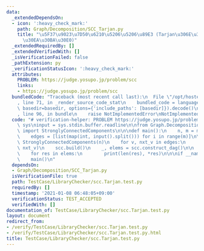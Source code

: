 ```yaml
---
data:
  _extendedDependsOn:
  - icon: ':heavy_check_mark:'
    path: Graph/Decomposition/SCC_Tarjan.py
    title: "\u5F37\u9023\u7D50\u6210\u5206\u5206\u89E3 (Tarjan\u306E\u30A2\u30EB\u30B4\
      \u30EA\u30BA\u30E0)"
  _extendedRequiredBy: []
  _extendedVerifiedWith: []
  _isVerificationFailed: false
  _pathExtension: py
  _verificationStatusIcon: ':heavy_check_mark:'
  attributes:
    PROBLEM: https://judge.yosupo.jp/problem/scc
    links:
    - https://judge.yosupo.jp/problem/scc
  bundledCode: "Traceback (most recent call last):\n  File \"/opt/hostedtoolcache/Python/3.10.1/x64/lib/python3.10/site-packages/onlinejudge_verify/documentation/build.py\"\
    , line 71, in _render_source_code_stat\n    bundled_code = language.bundle(stat.path,\
    \ basedir=basedir, options={'include_paths': [basedir]}).decode()\n  File \"/opt/hostedtoolcache/Python/3.10.1/x64/lib/python3.10/site-packages/onlinejudge_verify/languages/python.py\"\
    , line 96, in bundle\n    raise NotImplementedError\nNotImplementedError\n"
  code: "# verification-helper: PROBLEM https://judge.yosupo.jp/problem/scc\nimport\
    \ sys\ninput = sys.stdin.buffer.readline\n\nfrom Graph.Decomposition.SCC_Tarjan\
    \ import StronglyConnectedComponents\n\n\ndef main():\n    n, m = map(int, input().split())\n\
    \    edges = [list(map(int, input().split())) for i in range(m)]\n\n    scc =\
    \ StronglyConnectedComponents(n)\n    for v, nxt_v in edges:\n        scc.add_edge(v,\
    \ nxt_v)\n    scc.build()\n    _, elems = scc.construct_dag()\n\n    print(len(elems))\n\
    \    for res in elems:\n        print(len(res), *res)\n\n\nif __name__ == '__main__':\n\
    \    main()\n"
  dependsOn:
  - Graph/Decomposition/SCC_Tarjan.py
  isVerificationFile: true
  path: TestCase/LibraryChecker/scc.Tarjan.test.py
  requiredBy: []
  timestamp: '2021-01-08 06:48:05+09:00'
  verificationStatus: TEST_ACCEPTED
  verifiedWith: []
documentation_of: TestCase/LibraryChecker/scc.Tarjan.test.py
layout: document
redirect_from:
- /verify/TestCase/LibraryChecker/scc.Tarjan.test.py
- /verify/TestCase/LibraryChecker/scc.Tarjan.test.py.html
title: TestCase/LibraryChecker/scc.Tarjan.test.py
---
```


